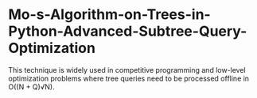 # Mo-s-Algorithm-on-Trees-in-Python-Advanced-Subtree-Query-Optimization
This technique is widely used in competitive programming and low-level optimization problems where tree queries need to be processed offline in O((N + Q)√N).
